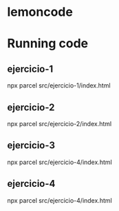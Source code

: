 # lemoncode

# Running code

## ejercicio-1

npx parcel src/ejercicio-1/index.html

## ejercicio-2

npx parcel src/ejercicio-2/index.html

## ejercicio-3

npx parcel src/ejercicio-4/index.html

## ejercicio-4

npx parcel src/ejercicio-4/index.html
